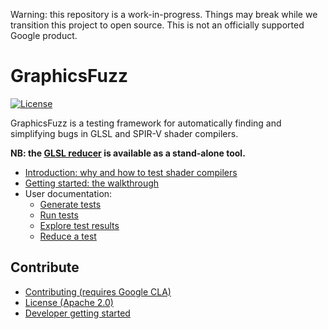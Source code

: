 
Warning: this repository is a work-in-progress. Things may break while we transition this project to open source. This is not an officially supported Google product.

# GraphicsFuzz

[![License](https://img.shields.io/badge/License-Apache%202.0-blue.svg)](https://opensource.org/licenses/Apache-2.0)

GraphicsFuzz is a testing framework for automatically finding and simplifying bugs in GLSL and SPIR-V shader compilers.

**NB: the [GLSL reducer](docs/reduce.md) is available as a stand-alone tool.**

* [Introduction: why and how to test shader compilers](docs/introduction.md)
* [Getting started: the walkthrough](docs/walkthrough.md)
* User documentation:
  * [Generate tests](docs/generate.md)
  * [Run tests](docs/run.md)
  * [Explore test results](docs/explore.md)
  * [Reduce a test](docs/reduce.md)

## Contribute

* [Contributing (requires Google CLA)](CONTRIBUTING.md)
* [License (Apache 2.0)](LICENSE)
* [Developer getting started](docs/development.md)

